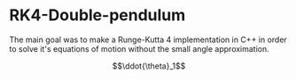 # RK4-Double-pendulum
The main goal was to make a Runge-Kutta 4 implementation in C++ in order to solve it's equations of motion without the small angle approximation.

$$\ddot{\theta}_1$$
